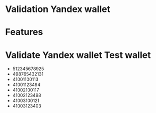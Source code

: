 # Validation Yandex wallet

Features
========
Validate Yandex wallet
Test wallet
===========
* 512345678925
* 498765432131
* 41001100113
* 41001123494
* 41002100117
* 41002123498
* 41003100121
* 41003123403

